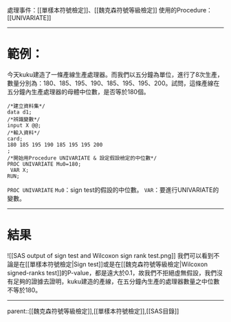 處理事件：[[單樣本符號檢定]]、[[魏克森符號等級檢定]]
使用的Procedure：[[UNIVARIATE]]
- - -
# 範例：
今天kuku建造了一條產線生產處理器。而我們以五分鐘為單位，進行了8次生產，數量分別為：180、185、195、190、185、195、195、200。試問，這條產線在五分鐘內生產處理器的母體中位數，是否等於180個。
``` SAS
/*建立資料集*/
data d1;
/*辨識變數*/
input X @@;
/*輸入資料*/
card;
180 185 195 190 185 195 195 200
;
/*開始用Procedure UNIVARIATE & 設定假設檢定的中位數*/
PROC UNIVARIATE Mu0=180;
 VAR X;
RUN;
```
`PROC UNIVARIATE`
`Mu0`：sign test的假設的中位數。
`VAR`：要進行UNIVARIATE的變數。
- - -
# 結果
![[SAS output of sign test and Wilcoxon sign rank test.png]]
我們可以看到不論是在[[單樣本符號檢定|Sign test]]或是在[[魏克森符號等級檢定|Wilcoxon signed-ranks test]]的P-value，都是遠大於0.1，故我們不拒絕虛無假設，我們沒有足夠的證據去證明，kuku建造的產線，在五分鐘內生產的處理器數量之中位數不等於180。
- - -
parent::[[魏克森符號等級檢定]],[[單樣本符號檢定]],[[SAS目錄]]
